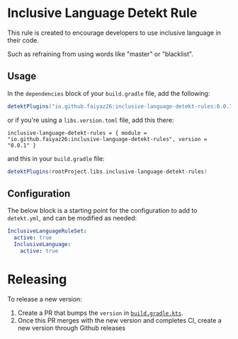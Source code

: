 # Inclusive Language Detekt Rule

This rule is created to encourage developers to 
use inclusive language in their code.

Such as refraining from using words like "master" 
or "blacklist".

## Usage
In the `dependencies` block of your `build.gradle` file, add the following:
```groovy
detektPlugins("io.github.faiyaz26:inclusive-language-detekt-rules:0.0.1")
```
or if you're using a `libs.version.toml` file, add this there:
```
inclusive-language-detekt-rules = { module = "io.github.faiyaz26:inclusive-language-detekt-rules", version = "0.0.1" }
```
and this in your `build.gradle` file:
```groovy
detektPlugins(rootProject.libs.inclusive-language-detekt-rules)
```

## Configuration
The below block is a starting point for the configuration to add to `detekt.yml`, and can be modified as needed:
```yaml
InclusiveLanguageRuleSet:
  active: true
  InclusiveLanguage:
    active: true
```

# Releasing

To release a new version:

1. Create a PR that bumps the `version` in [`build.gradle.kts`](./build.gradle.kts).
2. Once this PR merges with the new version and completes CI, create a new version through Github releases